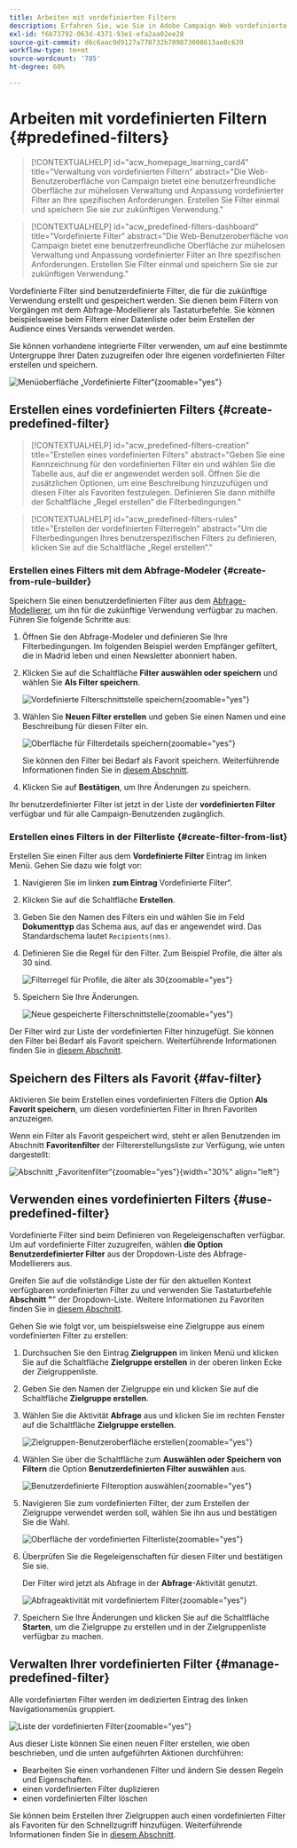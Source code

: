 ```yaml
---
title: Arbeiten mit vordefinierten Filtern
description: Erfahren Sie, wie Sie in Adobe Campaign Web vordefinierte Filter erstellen und verwalten
exl-id: f6b73792-063d-4371-93e1-efa2aa02ee28
source-git-commit: d6c6aac9d9127a770732b709873008613ae8c639
workflow-type: tm+mt
source-wordcount: '785'
ht-degree: 60%

---
```


# Arbeiten mit vordefinierten Filtern {#predefined-filters}

>[!CONTEXTUALHELP]
>id="acw_homepage_learning_card4"
>title="Verwaltung von vordefinierten Filtern"
>abstract="Die Web-Benutzeroberfläche von Campaign bietet eine benutzerfreundliche Oberfläche zur mühelosen Verwaltung und Anpassung vordefinierter Filter an Ihre spezifischen Anforderungen. Erstellen Sie Filter einmal und speichern Sie sie zur zukünftigen Verwendung."

>[!CONTEXTUALHELP]
>id="acw_predefined-filters-dashboard"
>title="Vordefinierte Filter"
>abstract="Die Web-Benutzeroberfläche von Campaign bietet eine benutzerfreundliche Oberfläche zur mühelosen Verwaltung und Anpassung vordefinierter Filter an Ihre spezifischen Anforderungen. Erstellen Sie Filter einmal und speichern Sie sie zur zukünftigen Verwendung."

Vordefinierte Filter sind benutzerdefinierte Filter, die für die zukünftige Verwendung erstellt und gespeichert werden. Sie dienen beim Filtern von Vorgängen mit dem Abfrage-Modellierer als Tastaturbefehle. Sie können beispielsweise beim Filtern einer Datenliste oder beim Erstellen der Audience eines Versands verwendet werden.

Sie können vorhandene integrierte Filter verwenden, um auf eine bestimmte Untergruppe Ihrer Daten zuzugreifen oder Ihre eigenen vordefinierten Filter erstellen und speichern.

![Menüoberfläche „Vordefinierte Filter“](assets/predefined-filters-menu.png){zoomable="yes"}

## Erstellen eines vordefinierten Filters {#create-predefined-filter}

>[!CONTEXTUALHELP]
>id="acw_predefined-filters-creation"
>title="Erstellen eines vordefinierten Filters"
>abstract="Geben Sie eine Kennzeichnung für den vordefinierten Filter ein und wählen Sie die Tabelle aus, auf die er angewendet werden soll. Öffnen Sie die zusätzlichen Optionen, um eine Beschreibung hinzuzufügen und diesen Filter als Favoriten festzulegen. Definieren Sie dann mithilfe der Schaltfläche „Regel erstellen“ die Filterbedingungen."

>[!CONTEXTUALHELP]
>id="acw_predefined-filters-rules"
>title="Erstellen der vordefinierten Filterregeln"
>abstract="Um die Filterbedingungen Ihres benutzerspezifischen Filters zu definieren, klicken Sie auf die Schaltfläche „Regel erstellen“."

### Erstellen eines Filters mit dem Abfrage-Modeler {#create-from-rule-builder}

Speichern Sie einen benutzerdefinierten Filter aus dem [Abfrage-Modellierer](../query/query-modeler-overview.md), um ihn für die zukünftige Verwendung verfügbar zu machen. Führen Sie folgende Schritte aus:

1. Öffnen Sie den Abfrage-Modeler und definieren Sie Ihre Filterbedingungen. Im folgenden Beispiel werden Empfänger gefiltert, die in Madrid leben und einen Newsletter abonniert haben.
1. Klicken Sie auf die Schaltfläche **Filter auswählen oder speichern** und wählen Sie **Als Filter speichern**.

   ![Vordefinierte Filterschnittstelle speichern](assets/predefined-filters-save.png){zoomable="yes"}

1. Wählen Sie **Neuen Filter erstellen** und geben Sie einen Namen und eine Beschreibung für diesen Filter ein.

   ![Oberfläche für Filterdetails speichern](assets/predefined-filters-save-filter.png){zoomable="yes"}

   Sie können den Filter bei Bedarf als Favorit speichern. Weiterführende Informationen finden Sie in [diesem Abschnitt](#fav-filter).

1. Klicken Sie auf **Bestätigen**, um Ihre Änderungen zu speichern.

Ihr benutzerdefinierter Filter ist jetzt in der Liste der **vordefinierten Filter** verfügbar und für alle Campaign-Benutzenden zugänglich.

### Erstellen eines Filters in der Filterliste {#create-filter-from-list}

Erstellen Sie einen Filter aus dem **Vordefinierte Filter** Eintrag im linken Menü. Gehen Sie dazu wie folgt vor:

1. Navigieren Sie im linken **zum Eintrag** Vordefinierte Filter“.
1. Klicken Sie auf die Schaltfläche **Erstellen**.
1. Geben Sie den Namen des Filters ein und wählen Sie im Feld **Dokumenttyp** das Schema aus, auf das er angewendet wird. Das Standardschema lautet `Recipients(nms)`.

1. Definieren Sie die Regel für den Filter. Zum Beispiel Profile, die älter als 30 sind.

   ![Filterregel für Profile, die älter als 30 ](assets/filter-30+.png){zoomable="yes"}

1. Speichern Sie Ihre Änderungen.

   ![Neue gespeicherte Filterschnittstelle](assets/new-filter.png){zoomable="yes"}

Der Filter wird zur Liste der vordefinierten Filter hinzugefügt. Sie können den Filter bei Bedarf als Favorit speichern. Weiterführende Informationen finden Sie in [diesem Abschnitt](#fav-filter).

## Speichern des Filters als Favorit {#fav-filter}

Aktivieren Sie beim Erstellen eines vordefinierten Filters die Option **Als Favorit speichern**, um diesen vordefinierten Filter in Ihren Favoriten anzuzeigen.

Wenn ein Filter als Favorit gespeichert wird, steht er allen Benutzenden im Abschnitt **Favoritenfilter** der Filtererstellungsliste zur Verfügung, wie unten dargestellt:

![Abschnitt „Favoritenfilter“](assets/predefined-filters-favorite.png){zoomable="yes"}{width="30%" align="left"}

## Verwenden eines vordefinierten Filters {#use-predefined-filter}

Vordefinierte Filter sind beim Definieren von Regeleigenschaften verfügbar. Um auf vordefinierte Filter zuzugreifen, wählen **die Option Benutzerdefinierter Filter** aus der Dropdown-Liste des Abfrage-Modellierers aus.

Greifen Sie auf die vollständige Liste der für den aktuellen Kontext verfügbaren vordefinierten Filter zu und verwenden Sie Tastaturbefehle **Abschnitt &quot;**&quot; der Dropdown-Liste. Weitere Informationen zu Favoriten finden Sie in [diesem Abschnitt](#fav-filter).

Gehen Sie wie folgt vor, um beispielsweise eine Zielgruppe aus einem vordefinierten Filter zu erstellen:

1. Durchsuchen Sie den Eintrag **Zielgruppen** im linken Menü und klicken Sie auf die Schaltfläche **Zielgruppe erstellen** in der oberen linken Ecke der Zielgruppenliste.
1. Geben Sie den Namen der Zielgruppe ein und klicken Sie auf die Schaltfläche **Zielgruppe erstellen**.
1. Wählen Sie die Aktivität **Abfrage** aus und klicken Sie im rechten Fenster auf die Schaltfläche **Zielgruppe erstellen**.

   ![Zielgruppen-Benutzeroberfläche erstellen](assets/build-audience-from-filter.png){zoomable="yes"}

1. Wählen Sie über die Schaltfläche zum **Auswählen oder Speichern von Filtern** die Option **Benutzerdefinierten Filter auswählen** aus.

   ![Benutzerdefinierte Filteroption auswählen](assets/build-audience-select-custom-filter.png){zoomable="yes"}

1. Navigieren Sie zum vordefinierten Filter, der zum Erstellen der Zielgruppe verwendet werden soll, wählen Sie ihn aus und bestätigen Sie die Wahl.

   ![Oberfläche der vordefinierten Filterliste](assets/build-audience-filter-list.png){zoomable="yes"}

1. Überprüfen Sie die Regeleigenschaften für diesen Filter und bestätigen Sie sie.

   Der Filter wird jetzt als Abfrage in der **Abfrage**-Aktivität genutzt.

   ![Abfrageaktivität mit vordefiniertem Filter](assets/build-audience-confirm.png){zoomable="yes"}

1. Speichern Sie Ihre Änderungen und klicken Sie auf die Schaltfläche **Starten**, um die Zielgruppe zu erstellen und in der Zielgruppenliste verfügbar zu machen.

## Verwalten Ihrer vordefinierten Filter {#manage-predefined-filter}

Alle vordefinierten Filter werden im dedizierten Eintrag des linken Navigationsmenüs gruppiert.

![Liste der vordefinierten Filter](assets/list-of-filters.png){zoomable="yes"}

Aus dieser Liste können Sie einen neuen Filter erstellen, wie oben beschrieben, und die unten aufgeführten Aktionen durchführen:

* Bearbeiten Sie einen vorhandenen Filter und ändern Sie dessen Regeln und Eigenschaften.
* einen vordefinierten Filter duplizieren
* einen vordefinierten Filter löschen

Sie können beim Erstellen Ihrer Zielgruppen auch einen vordefinierten Filter als Favoriten für den Schnellzugriff hinzufügen. Weiterführende Informationen finden Sie in [diesem Abschnitt](#fav-filter).

<!--
## Built-in predefined filters {#ootb-predefined-filter}

Campaign comes with a set of predefined filters, built from the client console. These filters can be used to define your audiences, and rules. They must not be modified.
-->